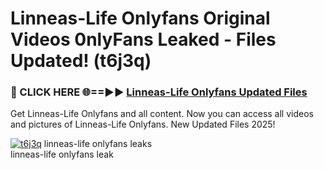 # Linneas-Life Onlyfans Original Videos 0nlyFans Leaked - Files Updated! (t6j3q)

<h3>🔴 CLICK HERE 🌐==►► <a href="https://tinyurl.com/3hn5wdd3" rel="nofollow">Linneas-Life Onlyfans Updated Files</a></h3>

Get Linneas-Life Onlyfans and all content. Now you can access all videos and pictures of Linneas-Life Onlyfans. New Updated Files 2025!

[![t6j3q](https://i.imgur.com/4HnBqBT.gif)](https://tinyurl.com/3hn5wdd3)
linneas-life onlyfans leaks<br>
linneas-life onlyfans leak